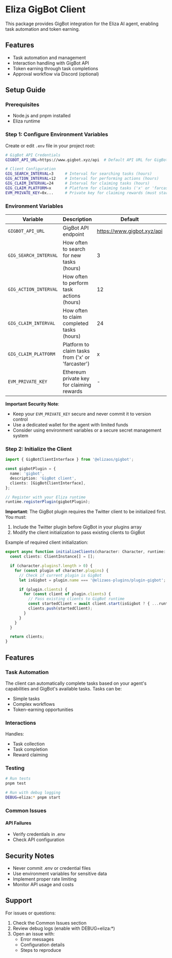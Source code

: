 # Eliza GigBot Client

This package provides GigBot integration for the Eliza AI agent, enabling task automation and token earning.

## Features

- Task automation and management
- Interaction handling with GigBot API
- Token earning through task completions
- Approval workflow via Discord (optional)

## Setup Guide

### Prerequisites

- Node.js and pnpm installed
- Eliza runtime

### Step 1: Configure Environment Variables

Create or edit `.env` file in your project root:

```bash
# GigBot API Credentials
GIGBOT_API_URL=https://www.gigbot.xyz/api  # Default API URL for GigBot

# Client Configuration
GIG_SEARCH_INTERVAL=3     # Interval for searching tasks (hours)
GIG_ACTION_INTERVAL=12    # Interval for performing actions (hours)
GIG_CLAIM_INTERVAL=24     # Interval for claiming tasks (hours)
GIG_CLAIM_PLATFORM=x      # Platform for claiming tasks ('x' or 'farcaster')
EVM_PRIVATE_KEY=0x...     # Private key for claiming rewards (must start with 0x)

```

### Environment Variables

| Variable              | Description                                       | Default                    | Required |
| --------------------- | ------------------------------------------------- | -------------------------- | -------- |
| `GIGBOT_API_URL`      | GigBot API endpoint                               | https://www.gigbot.xyz/api | No       |
| `GIG_SEARCH_INTERVAL` | How often to search for new tasks (hours)         | 3                          | No       |
| `GIG_ACTION_INTERVAL` | How often to perform task actions (hours)         | 12                         | No       |
| `GIG_CLAIM_INTERVAL`  | How often to claim completed tasks (hours)        | 24                         | No       |
| `GIG_CLAIM_PLATFORM`  | Platform to claim tasks from ('x' or 'farcaster') | x                          | No       |
| `EVM_PRIVATE_KEY`     | Ethereum private key for claiming rewards         | -                          | Yes      |

**Important Security Note**:

- Keep your `EVM_PRIVATE_KEY` secure and never commit it to version control
- Use a dedicated wallet for the agent with limited funds
- Consider using environment variables or a secure secret management system

### Step 2: Initialize the Client

```typescript
import { GigBotClientInterface } from '@elizaos/gigbot';

const gigbotPlugin = {
  name: 'gigbot',
  description: 'GigBot client',
  clients: [GigBotClientInterface],
};

// Register with your Eliza runtime
runtime.registerPlugin(gigbotPlugin);
```

**Important**: The GigBot plugin requires the Twitter client to be initialized first. You must:

1. Include the Twitter plugin before GigBot in your plugins array
2. Modify the client initialization to pass existing clients to GigBot

Example of required client initialization:

```typescript
export async function initializeClients(character: Character, runtime: IAgentRuntime) {
  const clients: ClientInstance[] = [];

  if (character.plugins?.length > 0) {
    for (const plugin of character.plugins) {
      // Check if current plugin is GigBot
      let isGigbot = plugin.name === '@elizaos-plugins/plugin-gigbot';

      if (plugin.clients) {
        for (const client of plugin.clients) {
          // Pass existing clients to GigBot runtime
          const startedClient = await client.start(isGigbot ? { ...runtime, clients } : runtime);
          clients.push(startedClient);
        }
      }
    }
  }

  return clients;
}
```

## Features

### Task Automation

The client can automatically complete tasks based on your agent's capabilities and GigBot's available tasks. Tasks can be:

- Simple tasks
- Complex workflows
- Token-earning opportunities

### Interactions

Handles:

- Task collection
- Task completion
- Reward claiming

### Testing

```bash
# Run tests
pnpm test

# Run with debug logging
DEBUG=eliza:* pnpm start
```

### Common Issues

#### API Failures

- Verify credentials in .env
- Check API configuration

## Security Notes

- Never commit .env or credential files
- Use environment variables for sensitive data
- Implement proper rate limiting
- Monitor API usage and costs

## Support

For issues or questions:

1. Check the Common Issues section
2. Review debug logs (enable with DEBUG=eliza:\*)
3. Open an issue with:
   - Error messages
   - Configuration details
   - Steps to reproduce
